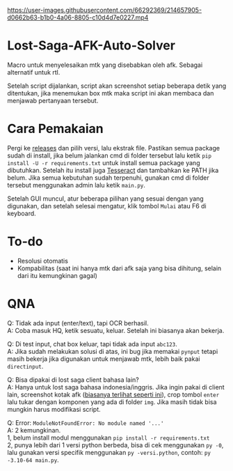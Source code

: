 

https://user-images.githubusercontent.com/66292369/214657905-d0662b63-b1b0-4a06-8805-c10d4d7e0227.mp4



# Lost-Saga-AFK-Auto-Solver
Macro untuk menyelesaikan mtk yang disebabkan oleh afk. Sebagai alternatif untuk rtl.

Setelah script dijalankan, script akan screenshot setiap beberapa detik yang ditentukan, jika menemukan box mtk maka script ini akan membaca dan menjawab pertanyaan tersebut.

# Cara Pemakaian
Pergi ke [releases](https://github.com/Trisnox/Lost-Saga-AFK-Auto-Solver/releases) dan pilih versi, lalu ekstrak file. Pastikan semua package sudah di install, jika belum jalankan cmd di folder tersebut lalu ketik `pip install -U -r requirements.txt` untuk install semua package yang dibutuhkan. Setelah itu install juga [Tesseract](https://github.com/UB-Mannheim/tesseract/wiki) dan tambahkan ke PATH jika belum. Jika semua kebutuhan sudah terpenuhi, gunakan cmd di folder tersebut menggunakan admin lalu ketik `main.py`.

Setelah GUI muncul, atur beberapa pilihan yang sesuai dengan yang digunakan, dan setelah selesai mengatur, klik tombol `Mulai` atau F6 di keyboard.

# To-do
- Resolusi otomatis
- Kompabilitas (saat ini hanya mtk dari afk saja yang bisa dihitung, selain dari itu kemungkinan gagal)

# QNA
Q: Tidak ada input (enter/text), tapi OCR berhasil.\
A: Coba masuk HQ, ketik sesuatu, keluar. Setelah ini biasanya akan bekerja.

Q: Di test input, chat box keluar, tapi tidak ada input `abc123`.\
A: Jika sudah melakukan solusi di atas, ini bug jika memakai `pynput` tetapi masih bekerja jika digunakan untuk menjawab mtk, lebih baik pakai `directinput`.

Q: Bisa dipakai di lost saga client bahasa lain?\
A: Hanya untuk lost saga bahasa indonesia/inggris. Jika ingin pakai di client lain, screenshot kotak afk ([biasanya terlihat seperti ini](https://user-images.githubusercontent.com/66292369/215278517-69c7bb1f-1e73-4344-ad33-2d9b5de5663d.png)), crop tombol `enter` lalu tukar dengan komponen yang ada di folder `img`. Jika masih tidak bisa mungkin harus modifikasi script.

Q: Error: `ModuleNotFoundError: No module named '...'`\
A: 2 kemungkinan.\
   1, belum install modul menggunakan `pip install -r requirements.txt`\
   2, punya lebih dari 1 versi python berbeda, bisa di cek menggunakan `py -0`, lalu gunakan versi specifik menggunakan `py -versi.python`, contoh: `py -3.10-64 main.py`.
  
   
